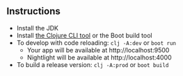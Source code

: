 ## Instructions

* Install the JDK
* Install [the Clojure CLI tool](https://clojure.org/guides/getting_started#_clojure_installer_and_cli_tools) or the Boot build tool
* To develop with code reloading: `clj -A:dev` or `boot run`
  * Your app will be available at http://localhost:9500
  * Nightlight will be available at http://localhost:4000
* To build a release version: `clj -A:prod` or `boot build`
